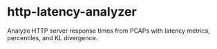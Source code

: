 # http-latency-analyzer
Analyze HTTP server response times from PCAPs with latency metrics, percentiles, and KL divergence.
